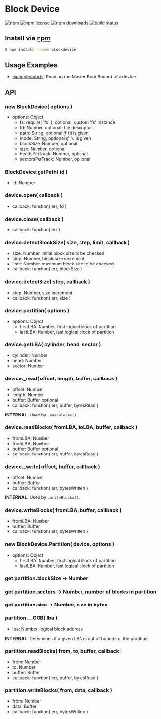 # Block Device
[![npm](https://img.shields.io/npm/v/blockdevice.svg?style=flat-square)](https://npmjs.com/package/blockdevice)
[![npm license](https://img.shields.io/npm/l/blockdevice.svg?style=flat-square)](https://npmjs.com/package/blockdevice)
[![npm downloads](https://img.shields.io/npm/dm/blockdevice.svg?style=flat-square)](https://npmjs.com/package/blockdevice)
[![build status](https://img.shields.io/travis/jhermsmeier/node-blockdevice.svg?style=flat-square)](https://travis-ci.org/jhermsmeier/node-blockdevice)

## Install via [npm](https://npmjs.com)

```sh
$ npm install --save blockdevice
```

## Usage Examples

- [example/mbr.js](https://github.com/jhermsmeier/node-blockdevice/blob/master/example/mbr.js): Reading the Master Boot Record of a device

## API

### new BlockDevice( options )
  - options: Object
    - fs: require( 'fs' ), optional; custom 'fs' instance
    - fd: Number, optional; file descriptor
    - path: String, optional *if* `fd` is given
    - mode: String, optional *if* `fd` is given
    - blockSize: Number, optional
    - size: Number, optional
    - headsPerTrack: Number, optional
    - sectorsPerTrack: Number, optional

### BlockDevice.getPath( id )
  - id: Number

### device.open( callback )
  - callback: function( err, fd )

### device.close( callback )
  - callback: function( err )

### device.detectBlockSize( size, step, limit, callback )
  - size: Number, initial block size to be checked
  - step: Number, block size increment
  - limit: Number, maximum block size to be checked
  - callback: function( err, blockSize )

### device.detectSize( step, callback )
  - step: Number, size increment
  - callback: function( err, size )

### device.partition( options )
  - options: Object
    - firstLBA: Number, first logical block of partition
    - lastLBA: Number, last logical block of partition

### device.getLBA( cylinder, head, sector )
  - cylinder: Number
  - head: Number
  - sector: Number

### device._read( offset, length, buffer, callback )
  - offset: Number
  - length: Number
  - buffer: Buffer, optional
  - callback: function( err, buffer, bytesRead )

**INTERNAL**. Used by `.readBlocks()`.

### device.readBlocks( fromLBA, toLBA, buffer, callback )
 - fromLBA: Number
 - fromLBA: Number
 - buffer: Buffer, optional
 - callback: function( err, buffer, bytesRead )

### device._write( offset, buffer, callback )
  - offset: Number
  - buffer: Buffer
  - callback: function( err, bytesWritten )

**INTERNAL**. Used by `.writeBlocks()`.

### device.writeBlocks( fromLBA, buffer, callback )
  - fromLBA: Number
  - buffer: Buffer
  - callback: function( err, bytesWritten )

### new BlockDevice.Partition( device, options )
  - options: Object
    - firstLBA: Number, first logical block of partition
    - lastLBA: Number, last logical block of partition

### get partition.blockSize -> Number
### get partition.sectors -> Number, number of blocks in partition
### get partition.size -> Number, size in bytes

### partition.__OOB( lba )
  - lba: Number, logical block address

**INTERNAL**. Determines if a given LBA is out of bounds of the partition.

### partition.readBlocks( from, to, buffer, callback )
  - from: Number
  - to: Number
  - buffer: Buffer
  - callback: function( err, buffer, bytesRead )

### partition.writeBlocks( from, data, callback )
  - from: Number
  - data: Buffer
  - callback: function( err, bytesWritten )

